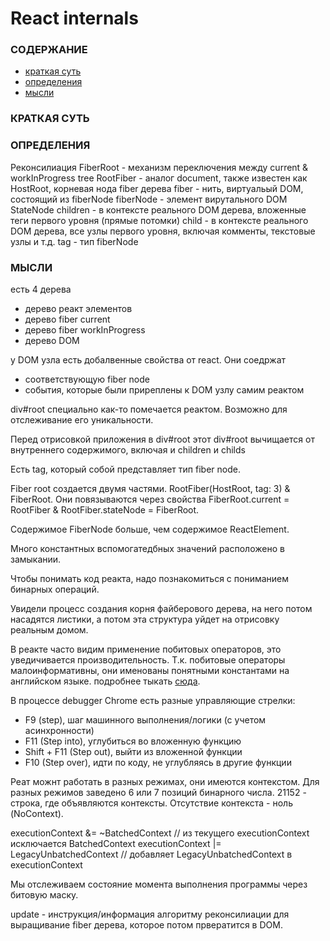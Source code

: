 # React internals

### СОДЕРЖАНИЕ
- [краткая суть](#краткая-суть)
- [определения](#определения)
- [мысли](#мысли)
### КРАТКАЯ СУТЬ

### ОПРЕДЕЛЕНИЯ
  Реконсилиация
  FiberRoot - механизм переключения между current & workInProgress tree
  RootFiber - аналог document, также известен как HostRoot, корневая нода fiber дерева
  fiber - нить, виртуальый DOM, состоящий из fiberNode
  fiberNode - элемент вирутального DOM
  StateNode
  children - в контексте реального DOM дерева, вложенные теги первого уровня (прямые потомки)
  child - в контексте реального DOM дерева, все узлы первого уровня, включая комменты, текстовые узлы и т.д.
  tag - тип fiberNode

### МЫСЛИ

есть 4 дерева
  - дерево реакт элементов
  - дерево fiber current
  - дерево fiber workInProgress
  - дерево DOM

у DOM узла есть добалвенные свойства от react. Они соедржат
  - соответствующую fiber node
  - события, которые были приреплены к DOM узлу самим реактом

div#root специально как-то помечается реактом. Возможно для отслеживание
его уникальности.

Перед отрисовкой приложения в div#root этот div#root вычищается от 
внутреннего содержимого, включая и children и childs

Есть tag, который собой представляет тип fiber node. 

Fiber root создается двумя частями. RootFiber(HostRoot, tag: 3) & FiberRoot. Они повязываются через свойства FiberRoot.current = RootFiber & RootFiber.stateNode = FiberRoot.

Содержимое FiberNode больше, чем содержимое ReactElement.

Много константных вспомогатедбных значений расположено в замыкании.

Чтобы понимать код реакта, надо познакомиться с пониманием бинарных операций.

Увидели процесс создания корня файберового дерева, на него потом насадятся листики, а потом эта структура уйдет на отрисовку реальным домом. 

В реакте часто видим применение побитовых операторов, это уведичивается производительность. Т.к. побитовые операторы малоинформативны, они именованы понятными константами на английском языке. подробнее тыкать [сюда](https://learn.javascript.ru/bitwise-operators). 

В процессе debugger Chrome есть разные управляющие стрелки:
- F9 (step), шаг машинного выполнения/логики (с учетом асинхронности)
- F11 (Step into), углубиться во вложенную функцию
- Shift + F11 (Step out), выйти из вложенной функции
- F10 (Step over), идти по коду, не углубляясь в другие функции

Реат можнт работать в разных режимах, они имеются контекстом. Для разных режимов заведено 6 или 7 позиций бинарного числа. 21152 - строка, где объявляются контексты. Отсутствие контекста - ноль (NoContext). 

executionContext &= ~BatchedContext //  из текущего executionContext исключается BatchedContext
executionContext |= LegacyUnbatchedContext // добавляет LegacyUnbatchedContext в executionContext

Мы отслеживаем состояние момента выполнения программы через битовую маску.

update - инструкция/информация алгоритму реконсилиации для выращивание fiber дерева, которое потом првератится в DOM.
